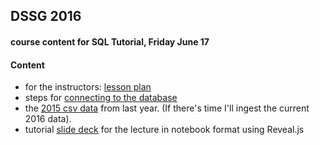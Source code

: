 ## DSSG 2016

#### course content for SQL Tutorial, Friday June 17

#### Content

* for the instructors: [lesson plan](lessonPlan.md)
* steps for [connecting to the database](connecting.md)
* the [2015 csv data](SeattleCrimeIncidents.csv) from last year. (If there's time I'll ingest the current 2016 data).         
* tutorial [slide deck](SQLTutorial.ipynb) for the lecture in notebook format using Reveal.js 
